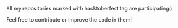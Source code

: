 


All my repositories marked with hacktoberfest tag are participating:) 

Feel free to contribute or improve the code in them! 
